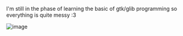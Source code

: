 I'm still in the phase of learning the basic of gtk/glib programming so everything is quite messy :3

![image](https://github.com/Tail-R/hard_coding_gtk_bar_example/assets/132870183/ac7c25bb-b3c3-45cf-94a5-2e01ea941424)
